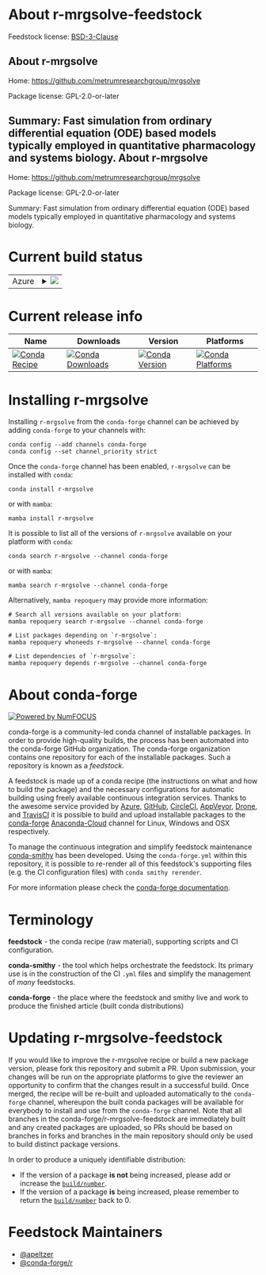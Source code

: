 About r-mrgsolve-feedstock
==========================

Feedstock license: [BSD-3-Clause](https://github.com/conda-forge/r-mrgsolve-feedstock/blob/main/LICENSE.txt)

About r-mrgsolve
----------------

Home: https://github.com/metrumresearchgroup/mrgsolve

Package license: GPL-2.0-or-later

Summary: Fast simulation from ordinary differential equation (ODE) based models typically employed in quantitative pharmacology and systems biology.
About r-mrgsolve
----------------

Home: https://github.com/metrumresearchgroup/mrgsolve

Package license: GPL-2.0-or-later

Summary: Fast simulation from ordinary differential equation (ODE) based models typically employed in quantitative pharmacology and systems biology.

Current build status
====================


<table>
    
  <tr>
    <td>Azure</td>
    <td>
      <details>
        <summary>
          <a href="https://dev.azure.com/conda-forge/feedstock-builds/_build/latest?definitionId=13315&branchName=main">
            <img src="https://dev.azure.com/conda-forge/feedstock-builds/_apis/build/status/r-mrgsolve-feedstock?branchName=main">
          </a>
        </summary>
        <table>
          <thead><tr><th>Variant</th><th>Status</th></tr></thead>
          <tbody><tr>
              <td>linux_64_r_base4.2</td>
              <td>
                <a href="https://dev.azure.com/conda-forge/feedstock-builds/_build/latest?definitionId=13315&branchName=main">
                  <img src="https://dev.azure.com/conda-forge/feedstock-builds/_apis/build/status/r-mrgsolve-feedstock?branchName=main&jobName=linux&configuration=linux%20linux_64_r_base4.2" alt="variant">
                </a>
              </td>
            </tr><tr>
              <td>linux_64_r_base4.3</td>
              <td>
                <a href="https://dev.azure.com/conda-forge/feedstock-builds/_build/latest?definitionId=13315&branchName=main">
                  <img src="https://dev.azure.com/conda-forge/feedstock-builds/_apis/build/status/r-mrgsolve-feedstock?branchName=main&jobName=linux&configuration=linux%20linux_64_r_base4.3" alt="variant">
                </a>
              </td>
            </tr><tr>
              <td>osx_64_r_base4.2</td>
              <td>
                <a href="https://dev.azure.com/conda-forge/feedstock-builds/_build/latest?definitionId=13315&branchName=main">
                  <img src="https://dev.azure.com/conda-forge/feedstock-builds/_apis/build/status/r-mrgsolve-feedstock?branchName=main&jobName=osx&configuration=osx%20osx_64_r_base4.2" alt="variant">
                </a>
              </td>
            </tr><tr>
              <td>osx_64_r_base4.3</td>
              <td>
                <a href="https://dev.azure.com/conda-forge/feedstock-builds/_build/latest?definitionId=13315&branchName=main">
                  <img src="https://dev.azure.com/conda-forge/feedstock-builds/_apis/build/status/r-mrgsolve-feedstock?branchName=main&jobName=osx&configuration=osx%20osx_64_r_base4.3" alt="variant">
                </a>
              </td>
            </tr><tr>
              <td>win_64</td>
              <td>
                <a href="https://dev.azure.com/conda-forge/feedstock-builds/_build/latest?definitionId=13315&branchName=main">
                  <img src="https://dev.azure.com/conda-forge/feedstock-builds/_apis/build/status/r-mrgsolve-feedstock?branchName=main&jobName=win&configuration=win%20win_64_" alt="variant">
                </a>
              </td>
            </tr>
          </tbody>
        </table>
      </details>
    </td>
  </tr>
</table>

Current release info
====================

| Name | Downloads | Version | Platforms |
| --- | --- | --- | --- |
| [![Conda Recipe](https://img.shields.io/badge/recipe-r--mrgsolve-green.svg)](https://anaconda.org/conda-forge/r-mrgsolve) | [![Conda Downloads](https://img.shields.io/conda/dn/conda-forge/r-mrgsolve.svg)](https://anaconda.org/conda-forge/r-mrgsolve) | [![Conda Version](https://img.shields.io/conda/vn/conda-forge/r-mrgsolve.svg)](https://anaconda.org/conda-forge/r-mrgsolve) | [![Conda Platforms](https://img.shields.io/conda/pn/conda-forge/r-mrgsolve.svg)](https://anaconda.org/conda-forge/r-mrgsolve) |

Installing r-mrgsolve
=====================

Installing `r-mrgsolve` from the `conda-forge` channel can be achieved by adding `conda-forge` to your channels with:

```
conda config --add channels conda-forge
conda config --set channel_priority strict
```

Once the `conda-forge` channel has been enabled, `r-mrgsolve` can be installed with `conda`:

```
conda install r-mrgsolve
```

or with `mamba`:

```
mamba install r-mrgsolve
```

It is possible to list all of the versions of `r-mrgsolve` available on your platform with `conda`:

```
conda search r-mrgsolve --channel conda-forge
```

or with `mamba`:

```
mamba search r-mrgsolve --channel conda-forge
```

Alternatively, `mamba repoquery` may provide more information:

```
# Search all versions available on your platform:
mamba repoquery search r-mrgsolve --channel conda-forge

# List packages depending on `r-mrgsolve`:
mamba repoquery whoneeds r-mrgsolve --channel conda-forge

# List dependencies of `r-mrgsolve`:
mamba repoquery depends r-mrgsolve --channel conda-forge
```


About conda-forge
=================

[![Powered by
NumFOCUS](https://img.shields.io/badge/powered%20by-NumFOCUS-orange.svg?style=flat&colorA=E1523D&colorB=007D8A)](https://numfocus.org)

conda-forge is a community-led conda channel of installable packages.
In order to provide high-quality builds, the process has been automated into the
conda-forge GitHub organization. The conda-forge organization contains one repository
for each of the installable packages. Such a repository is known as a *feedstock*.

A feedstock is made up of a conda recipe (the instructions on what and how to build
the package) and the necessary configurations for automatic building using freely
available continuous integration services. Thanks to the awesome service provided by
[Azure](https://azure.microsoft.com/en-us/services/devops/), [GitHub](https://github.com/),
[CircleCI](https://circleci.com/), [AppVeyor](https://www.appveyor.com/),
[Drone](https://cloud.drone.io/welcome), and [TravisCI](https://travis-ci.com/)
it is possible to build and upload installable packages to the
[conda-forge](https://anaconda.org/conda-forge) [Anaconda-Cloud](https://anaconda.org/)
channel for Linux, Windows and OSX respectively.

To manage the continuous integration and simplify feedstock maintenance
[conda-smithy](https://github.com/conda-forge/conda-smithy) has been developed.
Using the ``conda-forge.yml`` within this repository, it is possible to re-render all of
this feedstock's supporting files (e.g. the CI configuration files) with ``conda smithy rerender``.

For more information please check the [conda-forge documentation](https://conda-forge.org/docs/).

Terminology
===========

**feedstock** - the conda recipe (raw material), supporting scripts and CI configuration.

**conda-smithy** - the tool which helps orchestrate the feedstock.
                   Its primary use is in the construction of the CI ``.yml`` files
                   and simplify the management of *many* feedstocks.

**conda-forge** - the place where the feedstock and smithy live and work to
                  produce the finished article (built conda distributions)


Updating r-mrgsolve-feedstock
=============================

If you would like to improve the r-mrgsolve recipe or build a new
package version, please fork this repository and submit a PR. Upon submission,
your changes will be run on the appropriate platforms to give the reviewer an
opportunity to confirm that the changes result in a successful build. Once
merged, the recipe will be re-built and uploaded automatically to the
`conda-forge` channel, whereupon the built conda packages will be available for
everybody to install and use from the `conda-forge` channel.
Note that all branches in the conda-forge/r-mrgsolve-feedstock are
immediately built and any created packages are uploaded, so PRs should be based
on branches in forks and branches in the main repository should only be used to
build distinct package versions.

In order to produce a uniquely identifiable distribution:
 * If the version of a package **is not** being increased, please add or increase
   the [``build/number``](https://docs.conda.io/projects/conda-build/en/latest/resources/define-metadata.html#build-number-and-string).
 * If the version of a package **is** being increased, please remember to return
   the [``build/number``](https://docs.conda.io/projects/conda-build/en/latest/resources/define-metadata.html#build-number-and-string)
   back to 0.

Feedstock Maintainers
=====================

* [@apeltzer](https://github.com/apeltzer/)
* [@conda-forge/r](https://github.com/conda-forge/r/)

